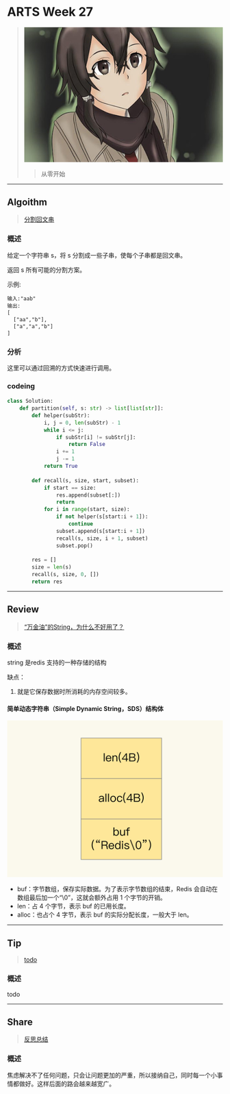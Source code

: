 # ARTS Week 27

> ![](https://github.com/Carmenliukang/ARTS/blob/master/image/27/1.jpg)
>> 从零开始

***

## Algoithm

> [分割回文串](https://leetcode-cn.com/problems/palindrome-partitioning/)

### 概述

给定一个字符串 s，将 s 分割成一些子串，使每个子串都是回文串。

返回 s 所有可能的分割方案。

示例:

    输入:"aab"
    输出:
    [
      ["aa","b"],
      ["a","a","b"]
    ]

### 分析

这里可以通过回溯的方式快速进行调用。

### codeing

```python
class Solution:
    def partition(self, s: str) -> list[list[str]]:
        def helper(subStr):
            i, j = 0, len(subStr) - 1
            while i <= j:
                if subStr[i] != subStr[j]:
                    return False
                i += 1
                j -= 1
            return True

        def recall(s, size, start, subset):
            if start == size:
                res.append(subset[:])
                return
            for i in range(start, size):
                if not helper(s[start:i + 1]):
                    continue
                subset.append(s[start:i + 1])
                recall(s, size, i + 1, subset)
                subset.pop()

        res = []
        size = len(s)
        recall(s, size, 0, [])
        return res

```

***

## Review

> [“万金油”的String，为什么不好用了？](https://time.geekbang.org/column/article/279649)

### 概述

string 是redis 支持的一种存储的结构

缺点：

1. 就是它保存数据时所消耗的内存空间较多。

#### 简单动态字符串（Simple Dynamic String，SDS）结构体

![](https://github.com/Carmenliukang/ARTS/blob/master/image/27/2.jpg)

* buf：字节数组，保存实际数据。为了表示字节数组的结束，Redis 会自动在数组最后加一个“\0”，这就会额外占用 1 个字节的开销。
* len：占 4 个字节，表示 buf 的已用长度。
* alloc：也占个 4 字节，表示 buf 的实际分配长度，一般大于 len。

***

## Tip

> [todo](todo)

### 概述

todo

***

## Share

> [反思总结](https://github.com/Carmenliukang/ARTS/blob/master/week27.md#share)

### 概述

焦虑解决不了任何问题，只会让问题更加的严重，所以接纳自己，同时每一个小事情都做好。这样后面的路会越来越宽广。




